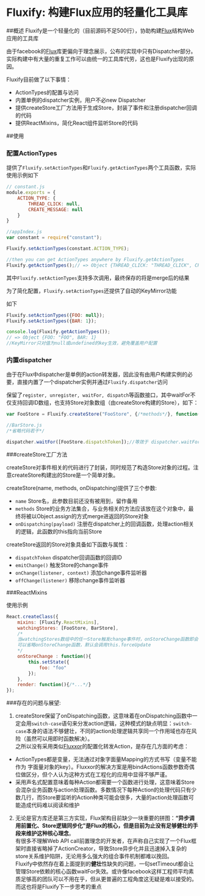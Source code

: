 Fluxify: 构建Flux应用的轻量化工具库
==================

##概述
Fluxify是一个轻量化的（目前源码不足500行），协助构建[Flux][Flux]结构Web应用的工具库

由于facebook的[Flux][Flux]库更偏向于理念展示，公布的实现中只有Dispatcher部分。实际构建中有大量的重复工作可以由统一的工具库代劳，这也是Fluxify出现的原因。

Fluxify目前做了以下事情：

* ActionTypes的配置与访问
* 内置单例的dispatcher实例，用户不必new Dispatcher
* 提供createStore工厂方法用于生成Store，封装了事件和注册dispatcher回调的代码
* 提供ReactMixins，简化React组件监听Store的代码

##使用
### 配置ActionTypes
提供了`Fluxify.setActionTypes`和`Fluxify.getActionTypes`两个工具函数，实际使用示例如下
```js
// constant.js
module.exports = {
    ACTION_TYPE: {
        THREAD_CLICK: null,
        CREATE_MESSAGE: null
    }
}

//appIndex.js
var constant = require("constant");

Fluxify.setActionTypes(constant.ACTION_TYPE);

//then you can get ActionTypes anywhere by Fluxify.getActionTypes
Fluxify.getActionTypes();// => Object {THREAD_CLICK: "THREAD_CLICK", CREATE_MESSAGE: "CREATE_MESSAGE"}


```
其中`Fluxify.setActionTypes`支持多次调用，最终保存的将是merge后的结果

为了简化配置，`Fluxify.setActionTypes`还提供了自动的KeyMirror功能

如下
```js
Fluxify.setActionTypes({FOO: null});
Fluxify.setActionTypes({BAR: 1});

console.log(Fluxify.getActionTypes());
// => Object {FOO: "FOO", BAR: 1}
//KeyMirror只对值为null或undefined的key生效，避免覆盖用户配置
```

### 内置dispatcher

由于在Flux中dispatcher是单例的action转发器，因此没有由用户构建实例的必要，直接内置了一个dispatcher实例并通过`Fluxify.dispatcher`访问

保留了`register, unregister, waitFor, dispatch`等函数接口，其中waitFor不仅支持回调ID数组，也支持Store对象数组（由createStore构建的Store），如下：

```js
var FooStore = Fluxify.createStore("FooStore", {/*methods*/}, function(payload){});

//BarStore.js
/*省略代码若干*/

dispatcher.waitFor([FooStore.dispatchToken]);//等效于 dispatcher.waitFor([FooStore]);

```

###createStore工厂方法

createStore对事件相关的代码进行了封装，同时规范了构造Store对象的过程。注意createStore构建出的Store是一个简单对象。

createStore(name, methods, onDispatching)提供了三个参数:

* `name`  Store名，此参数目前还没有被用到，留作备用
* `methods` Store的业务方法集合，与业务相关的方法应该放在这个对象中，最终将被以Object.assign的方式merge进返回的Store对象
* `onDispatching(payload)`  注册在dispatcher上的回调函数，处理action相关的逻辑，此函数的this指向当前Store

createStore返回的Store对象具备如下函数与属性：

* `dispatchToken` dispatcher回调函数的回调ID
* `emitChange()`  触发Store的change事件
* `onChange(listener, context)`  添加change事件监听器
* `offChange(listener)`  移除change事件监听器

###ReactMixins

使用示例
```js
React.createClass({
    mixins: [Fluxify.ReactMixins],
    watchingStores: [FooStore, BarStore],
    /*
    当watchingStores数组中的任一Store触发change事件时，onStoreChange函数即会被调用，this指向当前react组件。
    可以省略onStoreChange函数，默认会调用this.forceUpdate
    */
    onStoreChange : function(){
        this.setState({
            foo: "foo"
        });
    },
    render: function(){/*...*/}
});

```
###存在的问题与展望:

1. createStore保留了onDispatching函数，这意味着在onDispatching函数中一定会用`switch-case`语句来分发action逻辑，这种模式的缺点明显：`switch-case`本身的语法不够健壮，不同的action处理逻辑共享同一个作用域也存在风险（虽然可以用即时函数解决）。<br/>之所以没有采用类似[Fluxxor][Fluxxor]的配置化转发Action，是存在几方面的考虑：
  * ActionTypes都是变量，无法通过对象字面量Mapping的方式书写（变量不能作为 字面量对象的key）。Fluxxor的解决方案是用bindActions函数参数奇偶位做区分，但个人认为这种方式在工程化的应用中显得不够严谨。
  * 采用声名式配置意味着每种Action都需要一个函数进行处理，这意味着Store会混杂业务函数与action处理函数。多数情况下每种Action的处理代码只有少数几行，而Store要监听的Action种类可能会很多，大量的action处理函数可能造成代码难以阅读和维护
2. 无论是官方库还是第三方实现，Flux架构目前缺少一块重要的拼图：**“异步调用前置化、Store逻辑同步化”是Flux的核心，但是目前为止没有足够健壮的手段来维护这种核心理念**。<br/>有很多不理解Web API call前置理念的开发者，在声称自己实现了一个Flux框架时直接省略掉了ActionCreator，导致Store异步化并且迅速掉入复杂的store关系维护陷阱，无论用多么强大的组合事件机制都难以挽回。<br/>Fluxify中依然存在着上面提到的**健壮**性缺失的问题，一句setTimeout都会让管理Store依赖的核心函数waitFor失效。或许像facebook这样工程师平均素质足够高的团队可以不用在乎，但从更普遍的工程角度这无疑是难以接受的。而这也将是Fluxify下一步思考的重点

[Flux]: https://github.com/facebook/flux

[Fluxxor]: http://fluxxor.com/
